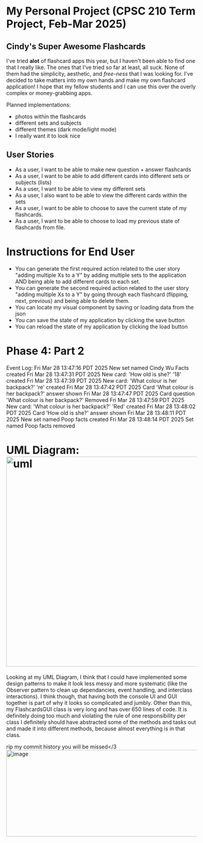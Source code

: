 # My Personal Project (CPSC 210 Term Project, Feb-Mar 2025)
## Cindy's Super Awesome Flashcards

I've tried **alot** of flashcard apps this year, but I haven't been able to find one that I really like.
The ones that I've tried so far at least, all suck. None of them had the simplicity, aesthetic, and 
*free-ness* that I was looking for. I've decided to take matters into my own hands and make my own flashcard
application! I hope that my fellow students and I can use this over the overly complex or money-grabbing apps.

Planned implementations:
- photos within the flashcards
- different sets and subjects
- different themes (dark mode/light mode)
- I really want it to look nice

## User Stories
- As a user, I want to be able to make new question + answer flashcards
- As a user, I want to be able to add different cards into different sets or subjects (lists)
- As a user, I want to be able to view my different sets
- As a user, I also want to be able to view the different cards within the sets
- As a user, I want to be able to choose to save the current state of my flashcards.
- As a user, I want to be able to choose to load my previous state of flashcards from file.

# Instructions for End User
- You can generate the first required action related to the user story "adding multiple Xs to a Y" by adding multiple sets to the application AND being able to add different cards to each set.
- You can generate the second required action related to the user story "adding multiple Xs to a Y" by going through each flashcard (flipping, next, previous) and being able to delete them.
- You can locate my visual component by saving or loading data from the json
- You can save the state of my application by clicking the save button
- You can reload the state of my application by clicking the load button


# Phase 4: Part 2
Event Log:
Fri Mar 28 13:47:16 PDT 2025
New set named Cindy Wu Facts created
Fri Mar 28 13:47:31 PDT 2025
New card: 'How old is she?'
          '18' created
Fri Mar 28 13:47:39 PDT 2025
New card: 'What colour is her backpack?'
          're' created
Fri Mar 28 13:47:42 PDT 2025
Card 'What colour is her backpack?'  answer shown
Fri Mar 28 13:47:47 PDT 2025
Card question 'What colour is her backpack?' Removed
Fri Mar 28 13:47:59 PDT 2025
New card: 'What colour is her backpack?'
          'Red' created
Fri Mar 28 13:48:02 PDT 2025
Card 'How old is she?'  answer shown
Fri Mar 28 13:48:11 PDT 2025
New set named Poop facts created
Fri Mar 28 13:48:14 PDT 2025
Set named Poop facts removed

# UML Diagram:<img width="643" height="555" alt="uml" src="https://github.com/user-attachments/assets/c50276b3-6fc9-4f71-8e55-10abb551194b" />

Looking at my UML Diagram, I think that I could have implemented some design patterns to make it look less messy and more systematic (like the Observer pattern to clean up dependancies, event handling, and interclass interactions). I think though, that having both the console UI and GUI together is part of why it looks so complicated and jumbly.
Other than this, my FlashcardsGUI class is very long and has over 650 lines of code. It is definitely doing too much and violating the rule of one responsibility per class I definitely should have abstracted some of the methods and tasks out and made it into different methods, because almost everything is in that class. 

rip my commit history you will be missed</3
<img width="922" height="229" alt="image" src="https://github.com/user-attachments/assets/e9b75632-f2f8-4cad-87e8-4d649797f962" />

